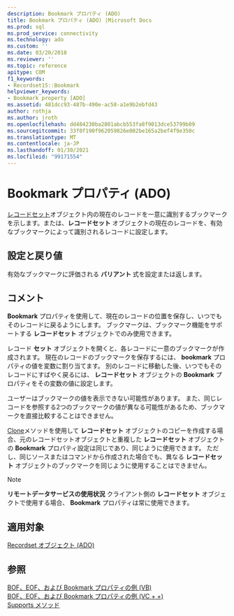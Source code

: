 ```yaml
---
description: Bookmark プロパティ (ADO)
title: Bookmark プロパティ (ADO) |Microsoft Docs
ms.prod: sql
ms.prod_service: connectivity
ms.technology: ado
ms.custom: ''
ms.date: 03/20/2018
ms.reviewer: ''
ms.topic: reference
apitype: COM
f1_keywords:
- Recordset15::Bookmark
helpviewer_keywords:
- Bookmark property [ADO]
ms.assetid: 481dcc93-487b-490e-ac58-a1e9b2ebfd43
author: rothja
ms.author: jroth
ms.openlocfilehash: dd484230ba2801abcb553fa8f9013dce53799b09
ms.sourcegitcommit: 33f0f190f962059826e002be165a2bef4f9e350c
ms.translationtype: MT
ms.contentlocale: ja-JP
ms.lasthandoff: 01/30/2021
ms.locfileid: "99171554"
---
```

# <a name="bookmark-property-ado"></a>Bookmark プロパティ (ADO)
[レコードセット](./recordset-object-ado.md)オブジェクト内の現在のレコードを一意に識別するブックマークを示します。または、**レコードセット** オブジェクトの現在のレコードを、有効なブックマークによって識別されるレコードに設定します。  
  
## <a name="settings-and-return-values"></a>設定と戻り値  
 有効なブックマークに評価される **バリアント** 式を設定または返します。  
  
## <a name="remarks"></a>コメント  
 **Bookmark** プロパティを使用して、現在のレコードの位置を保存し、いつでもそのレコードに戻るようにします。 ブックマークは、ブックマーク機能をサポートする **レコードセット** オブジェクトでのみ使用できます。  
  
 レコード **セット** オブジェクトを開くと、各レコードに一意のブックマークが作成されます。 現在のレコードのブックマークを保存するには、 **bookmark** プロパティの値を変数に割り当てます。 別のレコードに移動した後、いつでもそのレコードにすばやく戻るには、 **レコードセット** オブジェクトの **Bookmark** プロパティをその変数の値に設定します。  
  
 ユーザーはブックマークの値を表示できない可能性があります。 また、同じレコードを参照する2つのブックマークの値が異なる可能性があるため、ブックマークを直接比較することはできません。  
  
 [Clone](./clone-method-ado.md)メソッドを使用して **レコードセット** オブジェクトのコピーを作成する場合、元のレコードセットオブジェクトと重複した **レコードセット** オブジェクトの **Bookmark** プロパティ設定は同じであり、同じように使用できます。 ただし、同じソースまたはコマンドから作成された場合でも、異なる **レコードセット** オブジェクトのブックマークを同じように使用することはできません。  
  
> [!NOTE]
>  **リモートデータサービスの使用状況** クライアント側の **レコードセット** オブジェクトで使用する場合、 **Bookmark** プロパティは常に使用できます。  
  
## <a name="applies-to"></a>適用対象  
 [Recordset オブジェクト (ADO)](./recordset-object-ado.md)  
  
## <a name="see-also"></a>参照  
 [BOF、EOF、および Bookmark プロパティの例 (VB)](./bof-eof-and-bookmark-properties-example-vb.md)   
 [BOF、EOF、および Bookmark プロパティの例 (VC + +)](./bof-eof-and-bookmark-properties-example-vc.md)   
 [Supports メソッド](./supports-method.md)